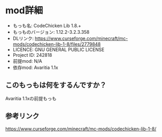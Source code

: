 # mod詳細

- もっも名: CodeChicken Lib 1.8.+
- もっものバージョン: 1.12.2-3.2.3.358
- DLリンク: https://www.curseforge.com/minecraft/mc-mods/codechicken-lib-1-8/files/2779848
- LICENCE: GNU GENERAL PUBLIC LICENSE
- Project ID: 242818
- 前提mod: N/A
- 依存mod: Avaritia 1.1x

## このもっもは何をするんですか？
Avaritia 1.1xの前提もっも

## 参考リンク
https://www.curseforge.com/minecraft/mc-mods/codechicken-lib-1-8/